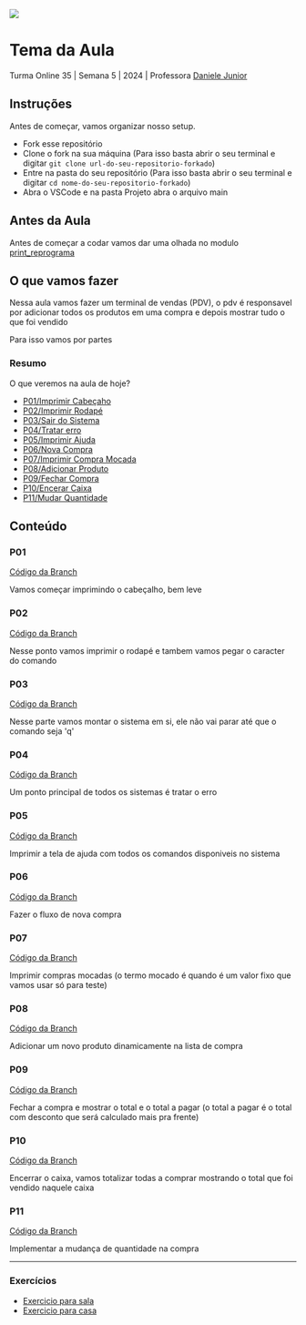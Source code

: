 ![](https://github.com/reprograma/on35-python-s05-projeto-guiado-I/blob/main/assets/reprograma-fundos-claros.png?raw=true)

# Tema da Aula

Turma Online 35 | Semana 5 | 2024 | Professora [Daniele Junior](https://github.com/DaniDJunior " Daniele Junior")

## Instruções
Antes de começar, vamos organizar nosso setup.
* Fork esse repositório 
* Clone o fork na sua máquina (Para isso basta abrir o seu terminal e digitar `git clone url-do-seu-repositorio-forkado`)
* Entre na pasta do seu repositório (Para isso basta abrir o seu terminal e digitar `cd nome-do-seu-repositorio-forkado`)
* Abra o VSCode e na pasta Projeto abra o arquivo main

## Antes da Aula
Antes de começar a codar vamos dar uma olhada no modulo [print_reprograma](https://github.com/reprograma/on35-python-s05-projeto-guiado-I/tree/main/material "print_reprograma")

## O que vamos fazer
Nessa aula vamos fazer um terminal de vendas (PDV), o pdv é responsavel por adicionar todos os produtos em uma compra e depois mostrar tudo o que foi vendido

Para isso vamos por partes

### Resumo
O que veremos na aula de hoje?
* [P01/Imprimir Cabeçaho](#P01)
* [P02/Imprimir Rodapé](#P02)
* [P03/Sair do Sistema](#P03)
* [P04/Tratar erro](#P04)
* [P05/Imprimir Ajuda](#P05)
* [P06/Nova Compra](#P06)
* [P07/Imprimir Compra Mocada](#P07)
* [P08/Adicionar Produto](#P08)
* [P09/Fechar Compra](#P09)
* [P10/Encerar Caixa](#P10)
* [P11/Mudar Quantidade](#P11)

## Conteúdo

### P01

[Código da Branch](https://github.com/reprograma/on35-python-s05-projeto-guiado-I/tree/P01/Imprimir-Cabecalho "Código da Branch")

Vamos começar imprimindo o cabeçalho, bem leve

### P02

[Código da Branch](https://github.com/reprograma/on35-python-s05-projeto-guiado-I/tree/P02/Imprime-Rodap%C3%A9 "Código da Branch")

Nesse ponto vamos imprimir o rodapé e tambem vamos pegar o caracter do comando
### P03

[Código da Branch](https://github.com/reprograma/on35-python-s05-projeto-guiado-I/tree/P02/Imprime-Rodap%C3%A9 "Código da Branch")

Nesse parte vamos montar o sistema em si, ele não vai parar até que o comando seja 'q'
### P04

[Código da Branch](https://github.com/reprograma/on35-python-s05-projeto-guiado-I/tree/P02/Imprime-Rodap%C3%A9 "Código da Branch")

Um ponto principal de todos os sistemas é tratar o erro
### P05

[Código da Branch](https://github.com/reprograma/on35-python-s05-projeto-guiado-I/tree/P02/Imprime-Rodap%C3%A9 "Código da Branch")

Imprimir a tela de ajuda com todos os comandos disponiveis no sistema
### P06

[Código da Branch](https://github.com/reprograma/on35-python-s05-projeto-guiado-I/tree/P02/Imprime-Rodap%C3%A9 "Código da Branch")

Fazer o fluxo de nova compra
### P07

[Código da Branch](https://github.com/reprograma/on35-python-s05-projeto-guiado-I/tree/P02/Imprime-Rodap%C3%A9 "Código da Branch")

Imprimir compras mocadas (o termo mocado é quando é um valor fixo que vamos usar só para teste)
### P08

[Código da Branch](https://github.com/reprograma/on35-python-s05-projeto-guiado-I/tree/P02/Imprime-Rodap%C3%A9 "Código da Branch")

Adicionar um novo produto dinamicamente na lista de compra
### P09

[Código da Branch](https://github.com/reprograma/on35-python-s05-projeto-guiado-I/tree/P02/Imprime-Rodap%C3%A9 "Código da Branch")

Fechar a compra e mostrar o total e o total a pagar (o total a pagar é o total com desconto que será calculado mais pra frente)
### P10

[Código da Branch](https://github.com/reprograma/on35-python-s05-projeto-guiado-I/tree/P02/Imprime-Rodap%C3%A9 "Código da Branch")

Encerrar o caixa, vamos totalizar todas a comprar mostrando o total que foi vendido naquele caixa
### P11

[Código da Branch](https://github.com/reprograma/on35-python-s05-projeto-guiado-I/tree/P02/Imprime-Rodap%C3%A9 "Código da Branch")

Implementar a mudança de quantidade na compra
***
### Exercícios 
* [Exercicio para sala](https://github.com/mflilian/repo-example/tree/main/exercicios/para-sala)
* [Exercicio para casa](https://github.com/mflilian/repo-example/tree/main/exercicios/para-casa)
